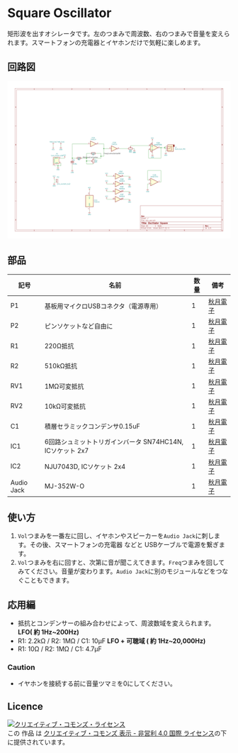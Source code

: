 # Square Oscillator
矩形波を出すオシレータです。左のつまみで周波数、右のつまみで音量を変えられます。スマートフォンの充電器とイヤホンだけで気軽に楽しめます。

## 回路図
![回路図](https://github.com/Qux/schematics/raw/master/osc_sqr/osc_sqr.svg)

## 部品
|記号|名前|数量|備考|
|---|-----------|-------|-------|
|P1|基板用マイクロUSBコネクタ（電源専用）|1|[秋月電子](https://akizukidenshi.com/catalog/g/gC-10398/)|
|P2|ピンソケットなど自由に|1|[秋月電子](https://akizukidenshi.com/catalog/g/gC-10097/)|
|R1|220Ω抵抗|1|[秋月電子](https://akizukidenshi.com/)|
|R2|510kΩ抵抗|1|[秋月電子](https://akizukidenshi.com/)|
|RV1|1MΩ可変抵抗|1|[秋月電子](https://akizukidenshi.com/)|
|RV2|10kΩ可変抵抗|1|[秋月電子](https://akizukidenshi.com/)|
|C1|積層セラミックコンデンサ0.15uF|1|[秋月電子](https://akizukidenshi.com/)|
|IC1|6回路シュミットトリガインバータ SN74HC14N, ICソケット 2x7|1|[秋月電子](https://akizukidenshi.com/)|
|IC2|NJU7043D, ICソケット 2x4|1|[秋月電子](https://akizukidenshi.com/)|
|Audio Jack|MJ-352W-O|1|[秋月電子](https://akizukidenshi.com/)|



## 使い方
1. `Vol`つまみを一番左に回し、イヤホンやスピーカーを`Audio Jack`に刺します。その後、スマートフォンの充電器 などと USBケーブルで電源を繋ぎます。
2. `Vol`つまみを右に回すと、次第に音が聞こえてきます。`Freq`つまみを回してみてください。音量が変わります。`Audio Jack`に別のモジュールなどをつなぐこともできます。

## 応用編
- 抵抗とコンデンサーの組み合わせによって、周波数域を変えられます。
__LFO( 約 1Hz~200Hz)__
- R1: 2.2kΩ / R2: 1MΩ / C1: 10μF
__LFO + 可聴域 ( 約 1Hz~20,000Hz)__
- R1: 10Ω / R2: 1MΩ / C1: 4.7μF

### Caution
- イヤホンを接続する前に音量ツマミを0にしてください。


## Licence
<a rel="license" href="http://creativecommons.org/licenses/by-nc/4.0/"><img alt="クリエイティブ・コモンズ・ライセンス" style="border-width:0" src="https://i.creativecommons.org/l/by-nc/4.0/88x31.png" /></a><br />この 作品 は <a rel="license" href="http://creativecommons.org/licenses/by-nc/4.0/">クリエイティブ・コモンズ 表示 - 非営利 4.0 国際 ライセンス</a>の下に提供されています。
